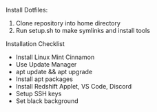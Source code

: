Install Dotfiles:
1. Clone repository into home directory
2. Run setup.sh to make symlinks and install tools

Installation Checklist
  - Install Linux Mint Cinnamon
  - Use Update Manager
  - apt update && apt upgrade
  - Install apt packages
  - Install Redshift Applet, VS Code, Discord
  - Setup SSH keys
  - Set black background
